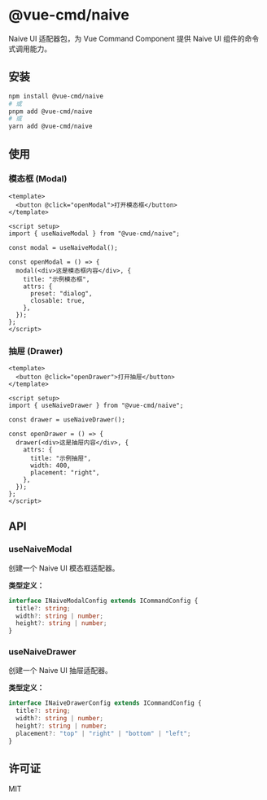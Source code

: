 # @vue-cmd/naive

Naive UI 适配器包，为 Vue Command Component 提供 Naive UI 组件的命令式调用能力。

## 安装

```bash
npm install @vue-cmd/naive
# 或
pnpm add @vue-cmd/naive
# 或
yarn add @vue-cmd/naive
```

## 使用

### 模态框 (Modal)

```vue
<template>
  <button @click="openModal">打开模态框</button>
</template>

<script setup>
import { useNaiveModal } from "@vue-cmd/naive";

const modal = useNaiveModal();

const openModal = () => {
  modal(<div>这是模态框内容</div>, {
    title: "示例模态框",
    attrs: {
      preset: "dialog",
      closable: true,
    },
  });
};
</script>
```

### 抽屉 (Drawer)

```vue
<template>
  <button @click="openDrawer">打开抽屉</button>
</template>

<script setup>
import { useNaiveDrawer } from "@vue-cmd/naive";

const drawer = useNaiveDrawer();

const openDrawer = () => {
  drawer(<div>这是抽屉内容</div>, {
    attrs: {
      title: "示例抽屉",
      width: 400,
      placement: "right",
    },
  });
};
</script>
```

## API

### useNaiveModal

创建一个 Naive UI 模态框适配器。

**类型定义：**

```typescript
interface INaiveModalConfig extends ICommandConfig {
  title?: string;
  width?: string | number;
  height?: string | number;
}
```

### useNaiveDrawer

创建一个 Naive UI 抽屉适配器。

**类型定义：**

```typescript
interface INaiveDrawerConfig extends ICommandConfig {
  title?: string;
  width?: string | number;
  height?: string | number;
  placement?: "top" | "right" | "bottom" | "left";
}
```

## 许可证

MIT
